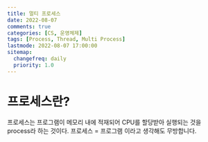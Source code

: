 ```yaml
---
title: 멀티 프로세스
date: 2022-08-07
comments: true
categories: [CS, 운영체제]
tags: [Process, Thread, Multi Process]
lastmode: 2022-08-07 17:00:00
sitemap:
  changefreq: daily
  priority: 1.0
---
```


# 프로세스란?

프로세스는 프로그램이 메모리 내에 적재되어 CPU를 할당받아 실행되는 것을 process라 하는 것이다.
프로세스 = 프로그램 이라고 생각해도 무방합니다.
